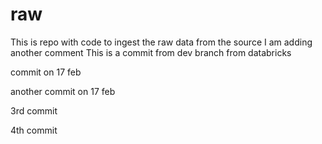 

# raw
This is repo with code to ingest the raw data from the source
I am adding another comment
This is a commit from dev branch from databricks


commit on 17 feb


another commit on 17 feb


3rd commit

4th commit